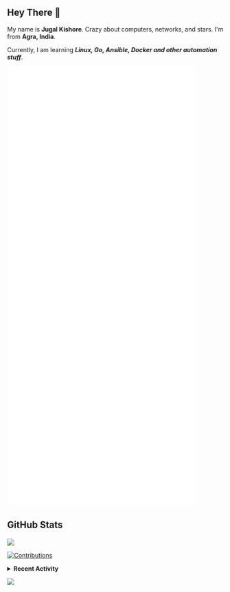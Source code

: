 ## Hey There 👋

My name is **Jugal Kishore**. Crazy about computers, networks, and stars. I'm from **Agra, India**.

Currently, I am learning ***Linux, Go, Ansible, Docker and other automation stuff***.

[![Header](https://raw.githubusercontent.com/crazyuploader/crazyuploader/master/header.svg "Header")](https://devjugal.com/)

<!--
## Technologies & Tools

![](https://img.shields.io/badge/OS-Linux-informational?style=flat&logo=linux&logoColor=white&color=2bbc8a)
![](https://img.shields.io/badge/OS-Windows-informational?style=flat&logo=windows&logoColor=white&color=2bbc8a)
![](https://img.shields.io/badge/OS-Android-informational?style=flat&logo=android&logoColor=white&color=2bbc8a)

![](https://img.shields.io/badge/Editor-Code-informational?style=flat&logo=visual-studio-code&logoColor=white&color=2bbc8a)
![](https://img.shields.io/badge/Editor-IntelliJ%20IDEA-informational?style=flat&logo=intellij-idea&logoColor=white&color=2bbc8a)
![](https://img.shields.io/badge/Editor-Android%20Studio-informational?style=flat&logo=android-studio&logoColor=white&color=2bbc8a)

![](https://img.shields.io/badge/Code-Python-informational?style=flat&logo=python&logoColor=white&color=2bbc8a)
![](https://img.shields.io/badge/Code-Java-informational?style=flat&logo=java&logoColor=white&color=2bbc8a)
![](https://img.shields.io/badge/Code-JavaScript-informational?style=flat&logo=javascript&logoColor=white&color=2bbc8a)

![](https://img.shields.io/badge/Shell-Bash-informational?style=flat&logo=gnu-bash&logoColor=white&color=2bbc8a)

![](https://img.shields.io/badge/Markup%20Language-Markdown-informational?style=flat&logo=markdown&logoColor=white&color=2bbc8a)
![](https://img.shields.io/badge/Markup%20Language-HTML-informational?style=flat&logo=html5&logoColor=white&color=2bbc8a)

[](https://img.shields.io/badge/JS%20FrameWork-ReactJS-informational?style=flat&logo=react&logoColor=white&color=2bbc8a)

![](https://img.shields.io/badge/Tools-GIT-informational?style=flat&logo=git&logoColor=white&color=2bbc8a)
![](https://img.shields.io/badge/Tools-Docker-informational?style=flat&logo=docker&logoColor=white&color=2bbc8a)

![](https://img.shields.io/badge/CI/CD-GitHub%20Actions-informational?style=flat&logo=github-actions&logoColor=white&color=2bbc8a)
![](https://img.shields.io/badge/CI/CD-Travis%20CI-informational?style=flat&logo=travis-ci&logoColor=white&color=2bbc8a)
![](https://img.shields.io/badge/CI/CD-Circle%20CI-informational?style=flat&logo=circleci&logoColor=white&color=2bbc8a)
![](https://img.shields.io/badge/CI/CD-Semaphore%20CI-informational?style=flat&logo=semaphore-ci&logoColor=white&color=2bbc8a)

![](https://img.shields.io/badge/Cloud-Amazon%20Web%20Services-informational?style=flat&logo=amazon-aws&logoColor=white&color=2bbc8a)
![](https://img.shields.io/badge/Cloud-Microsoft%20Azure-informational?style=flat&logo=microsoft-azure&logoColor=white&color=2bbc8a)

-->

## GitHub Stats

<!--
<a href="https://github.com/crazyuploader">
    <img align="center" src="https://readme-stats.devjugal.com/api/top-langs/?username=crazyuploader&hide=C&exclude_repo=Kernel,dragontc,Whyred&langs_count=6&layout=compact" />
</a>

<p>
    <a href="https://github.com/crazyuploader">
        <img align="center" src="https://readme-stats.devjugal.com/api?username=crazyuploader" />
    </a>
</p>
-->

<p>
    <a href="https://github.com/crazyuploader">
        <img align="center" src="https://github-readme-streak-stats.herokuapp.com/?user=crazyuploader" />
    </a>
</p>

<!--
## WakaTime Weekly Stats

<a href="https://wakatime.com/@crazyuploader">
    <img align="center" src="https://crazyuploader-grs.vercel.app/api/wakatime?username=crazyuploader" />
</a> -->

[![Contributions](https://github4life.herokuapp.com/crazyuploader.gif)](https://github4life.herokuapp.com/crazyuploader)

<details>
    <summary><b>Recent Activity</b></summary>

<!--START_SECTION:activity-->
1. 🎉 Merged PR [#124](https://github.com/crazyuploader/Python/pull/124) in [crazyuploader/Python](https://github.com/crazyuploader/Python)
2. 🎉 Merged PR [#123](https://github.com/crazyuploader/Python/pull/123) in [crazyuploader/Python](https://github.com/crazyuploader/Python)
3. 🎉 Merged PR [#97](https://github.com/crazyuploader/Docker-Builder/pull/97) in [crazyuploader/Docker-Builder](https://github.com/crazyuploader/Docker-Builder)
4. 🎉 Merged PR [#64](https://github.com/crazyuploader/Pinger/pull/64) in [crazyuploader/Pinger](https://github.com/crazyuploader/Pinger)
5. 🎉 Merged PR [#96](https://github.com/crazyuploader/Docker-Builder/pull/96) in [crazyuploader/Docker-Builder](https://github.com/crazyuploader/Docker-Builder)
<!--END_SECTION:activity-->
</details>

![](https://hit.yhype.me/github/profile?user_id=49350241)
<!--<p align="center"><img src="https://quotes-github-readme.vercel.app/api?type=horizontal" /></p>-->
